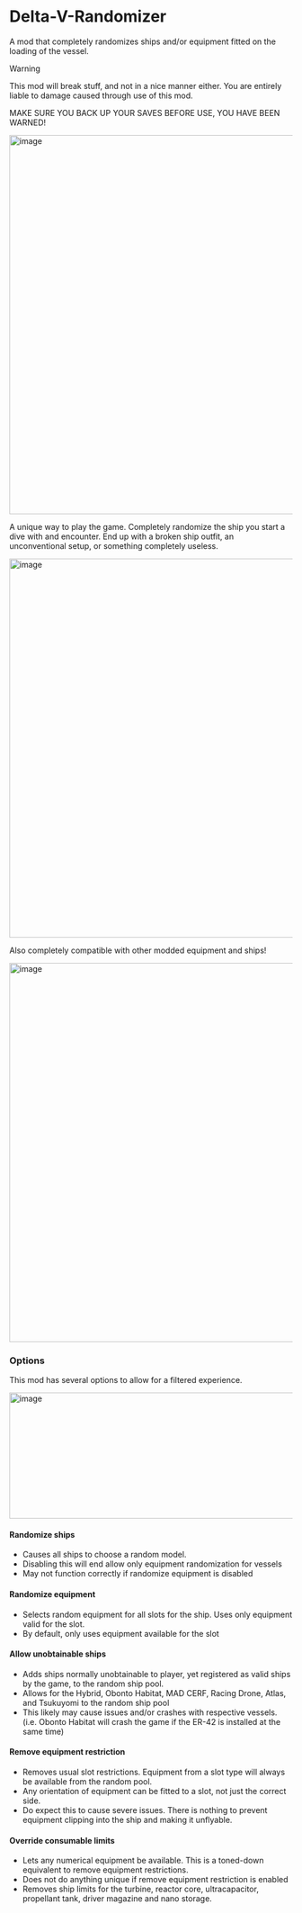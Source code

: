 # Delta-V-Randomizer
A mod that completely randomizes ships and/or equipment fitted on the loading of the vessel.

> [!WARNING]
> This mod will break stuff, and not in a nice manner either.
> You are entirely liable to damage caused through use of this mod.
> 
> MAKE SURE YOU BACK UP YOUR SAVES BEFORE USE, YOU HAVE BEEN WARNED!

<img width="1199" height="674" alt="image" src="https://github.com/user-attachments/assets/f25742ea-8f9e-489a-8d04-51d1b319f160" />

A unique way to play the game. Completely randomize the ship you start a dive with and encounter. End up with a broken ship outfit, an unconventional setup, or something completely useless.

<img width="677" height="674" alt="image" src="https://github.com/user-attachments/assets/8c519427-fe26-4d87-9c46-d7661fbeb18f" />

Also completely compatible with other modded equipment and ships!

<img width="1199" height="674" alt="image" src="https://github.com/user-attachments/assets/f97f0226-783d-4919-8242-d04c44573e81" />

### Options
This mod has several options to allow for a filtered experience.

<img width="822" height="224" alt="image" src="https://github.com/user-attachments/assets/a945d02b-2fa1-4fad-a1a4-8a17ce2461bc" />

#### Randomize ships
* Causes all ships to choose a random model.
* Disabling this will end allow only equipment randomization for vessels
* May not function correctly if randomize equipment is disabled

#### Randomize equipment
* Selects random equipment for all slots for the ship. Uses only equipment valid for the slot.
* By default, only uses equipment available for the slot

#### Allow unobtainable ships
* Adds ships normally unobtainable to player, yet registered as valid ships by the game, to the random ship pool.
* Allows for the Hybrid, Obonto Habitat, MAD CERF, Racing Drone, Atlas, and Tsukuyomi to the random ship pool
* This likely may cause issues and/or crashes with respective vessels. (i.e. Obonto Habitat will crash the game if the ER-42 is installed at the same time)

#### Remove equipment restriction
* Removes usual slot restrictions. Equipment from a slot type will always be available from the random pool.
* Any orientation of equipment can be fitted to a slot, not just the correct side.
* Do expect this to cause severe issues. There is nothing to prevent equipment clipping into the ship and making it unflyable.

#### Override consumable limits
* Lets any numerical equipment be available. This is a toned-down equivalent to remove equipment restrictions.
* Does not do anything unique if remove equipment restriction is enabled
* Removes ship limits for the turbine, reactor core, ultracapacitor, propellant tank, driver magazine and nano storage.
